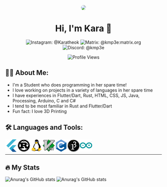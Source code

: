 <div id="header" align="center">
    <img src="https://avatars.githubusercontent.com/u/69772087?v=4" width="40%" style="border-radius:50%" />
</div>

<h1 align="center">Hi, I'm Kara 👋</h1>
<p align="center">
	<img src="https://img.shields.io/badge/Instagram-%40Karatheok-brightgreen?style=for-the-badge&logo=instagram&link=https://www.instagram.com/karatheok&color=E2405F" alt="Instagram: @Karatheok">
	<img src="https://img.shields.io/badge/Matrix-%40kmp3e%3Amatrix.org-brightgreen?style=for-the-badge&logo=Matrix&link=https://matrix.org/&color=23BE8A" alt="Matrix: @kmp3e:matrix.org">
	<img src="https://img.shields.io/badge/Discord-%40kmp3e%239430-brightgreen?style=for-the-badge&logo=Discord&link=https://www.discord.com&color=5865F2" alt="Discord: @kmp3e">
    
</p>
<p align="center">
    <img src="https://komarev.com/ghpvc/?username=Kara-Zor-El&style=flat-square&color=FE93DB" alt="Profile Views">
</p>

## :woman_technologist: About Me:
- I'm a Student who does programming in her spare time!
- I love working on projects in a variety of languages in her spare time
- I have experiences in Flutter/Dart, Rust, HTML, CSS, JS, Java, Processing, Arduino, C and C#
- I tend to be most familiar in Rust and Flutter/Dart
- Fun fact: I love 3D Printing


## 🛠 Languages and Tools:

<img align="left" alt="Flutter" width="40px" src="https://raw.githubusercontent.com/devicons/devicon/master/icons/flutter/flutter-original.svg" link="https://flutter.dev/" />
<img align="left" alt="Rust" width="40px" src="https://raw.githubusercontent.com/devicons/devicon/master/icons/rust/rust-plain.svg" link="https://www.rust-lang.org/" />
<img align="left" alt="Linux" width="40px" src="https://raw.githubusercontent.com/devicons/devicon/master/icons/linux/linux-original.svg" link="https://www.kernel.org/" />
<img align="left" alt="NeoVim" width="40px" src="https://raw.githubusercontent.com/devicons/devicon/master/icons/vim/vim-original.svg" link="https://neovim.io/" />
<img align="left" alt="C" width="40px" src="https://raw.githubusercontent.com/devicons/devicon/master/icons/c/c-original.svg" link="https://www.gnu.org/software/gnu-c-manual/gnu-c-manual.html" />
<img align="left" alt="Processing" width="40px" src="https://raw.githubusercontent.com/devicons/devicon/master/icons/processing/processing-original.svg" link="https://processing.org/" />
<img align="left" alt="Arduino" width="40px" src="https://raw.githubusercontent.com/devicons/devicon/master/icons/arduino/arduino-original.svg" link="https://www.arduino.cc/" />

<br />
<br />

---
## 🔥 My Stats
![Anurag's GitHub stats](https://github-readme-stats.vercel.app/api?username=kara-zor-el&count_private=true&show_icons=true&theme=dracula)
![Anurag's GitHub stats](https://github-readme-stats.vercel.app/api/top-langs/?username=kara-zor-el&hide=ShaderLab,Lua,HLSL&layout=compact&theme=dracula)

